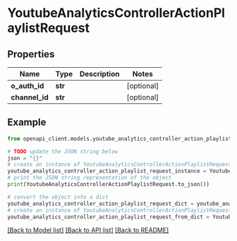 # YoutubeAnalyticsControllerActionPlaylistRequest


## Properties

Name | Type | Description | Notes
------------ | ------------- | ------------- | -------------
**o_auth_id** | **str** |  | [optional] 
**channel_id** | **str** |  | [optional] 

## Example

```python
from openapi_client.models.youtube_analytics_controller_action_playlist_request import YoutubeAnalyticsControllerActionPlaylistRequest

# TODO update the JSON string below
json = "{}"
# create an instance of YoutubeAnalyticsControllerActionPlaylistRequest from a JSON string
youtube_analytics_controller_action_playlist_request_instance = YoutubeAnalyticsControllerActionPlaylistRequest.from_json(json)
# print the JSON string representation of the object
print(YoutubeAnalyticsControllerActionPlaylistRequest.to_json())

# convert the object into a dict
youtube_analytics_controller_action_playlist_request_dict = youtube_analytics_controller_action_playlist_request_instance.to_dict()
# create an instance of YoutubeAnalyticsControllerActionPlaylistRequest from a dict
youtube_analytics_controller_action_playlist_request_from_dict = YoutubeAnalyticsControllerActionPlaylistRequest.from_dict(youtube_analytics_controller_action_playlist_request_dict)
```
[[Back to Model list]](../README.md#documentation-for-models) [[Back to API list]](../README.md#documentation-for-api-endpoints) [[Back to README]](../README.md)



